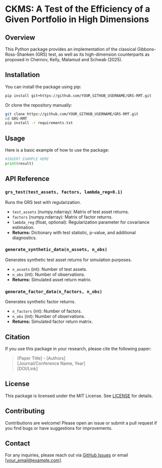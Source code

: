 # CKMS: A Test of the Efficiency of a Given Portfolio in High Dimensions

## Overview

This Python package provides an implementation of the classical Gibbons-Ross-Shanken (GRS) test, as well as its high-dimension counterparts as proposed in Chernov, Kelly, Malamud and Schwab (2025). 

## Installation

You can install the package using pip:

```bash
pip install git+https://github.com/YOUR_GITHUB_USERNAME/GRS-RMT.git
```

Or clone the repository manually:

```bash
git clone https://github.com/YOUR_GITHUB_USERNAME/GRS-RMT.git
cd GRS-RMT
pip install -r requirements.txt
```

## Usage

Here is a basic example of how to use the package:

```python
#INSERT EXAMPLE HERE
print(result)
```

## API Reference

### `grs_test(test_assets, factors, lambda_reg=0.1)`
Runs the GRS test with regularization.

- `test_assets` (numpy.ndarray): Matrix of test asset returns.
- `factors` (numpy.ndarray): Matrix of factor returns.
- `lambda_reg` (float, optional): Regularization parameter for covariance estimation.
- **Returns:** Dictionary with test statistic, p-value, and additional diagnostics.

### `generate_synthetic_data(n_assets, n_obs)`
Generates synthetic test asset returns for simulation purposes.

- `n_assets` (int): Number of test assets.
- `n_obs` (int): Number of observations.
- **Returns:** Simulated asset return matrix.

### `generate_factor_data(n_factors, n_obs)`
Generates synthetic factor returns.

- `n_factors` (int): Number of factors.
- `n_obs` (int): Number of observations.
- **Returns:** Simulated factor return matrix.

## Citation
If you use this package in your research, please cite the following paper:

> [Paper Title] - [Authors]  
> [Journal/Conference Name, Year]  
> [DOI/Link]

## License

This package is licensed under the MIT License. See [LICENSE](LICENSE) for details.

## Contributing

Contributions are welcome! Please open an issue or submit a pull request if you find bugs or have suggestions for improvements.

## Contact
For any inquiries, please reach out via [GitHub Issues](https://github.com/YOUR_GITHUB_USERNAME/GRS-RMT/issues) or email [your_email@example.com].


